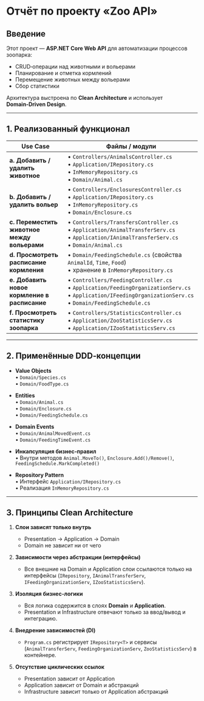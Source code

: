 # Отчёт по проекту «Zoo API»

## Введение
Этот проект — **ASP.NET Core Web API** для автоматизации процессов зоопарка:
- CRUD‑операции над животными и вольерами  
- Планирование и отметка кормлений  
- Перемещение животных между вольерами  
- Сбор статистики  

Архитектура выстроена по **Clean Architecture** и использует **Domain‑Driven Design**.

---

## 1. Реализованный функционал

| Use Case                                                    | Файлы / модули                                                                                                                                       |
|-------------------------------------------------------------|------------------------------------------------------------------------------------------------------------------------------------------------------|
| **a. Добавить / удалить животное**                          | • `Controllers/AnimalsController.cs`<br>• `Application/IRepository.cs`<br>• `InMemoryRepository.cs`<br>• `Domain/Animal.cs`                       |
| **b. Добавить / удалить вольер**                            | • `Controllers/EnclosuresController.cs`<br>• `Application/IRepository.cs`<br>• `InMemoryRepository.cs`<br>• `Domain/Enclosure.cs`                  |
| **c. Переместить животное между вольерами**                 | • `Controllers/TransfersController.cs`<br>• `Application/AnimalTransferServ.cs`<br>• `Application/IAnimalTransferServ.cs`<br>• `Domain/Animal.cs`  |
| **d. Просмотреть расписание кормления**                     | • `Domain/FeedingSchedule.cs` (свойства `AnimalId`, `Time`, `Food`)<br>• хранение в `InMemoryRepository.cs`                                         |
| **e. Добавить новое кормление в расписание**                | • `Controllers/FeedingController.cs`<br>• `Application/FeedingOrganizationServ.cs`<br>• `Application/IFeedingOrganizationServ.cs`<br>• `Domain/FeedingSchedule.cs` |
| **f. Просмотреть статистику зоопарка**                      | • `Controllers/StatisticsController.cs`<br>• `Application/ZooStatisticsServ.cs`<br>• `Application/IZooStatisticsServ.cs`                             |

---

## 2. Применённые DDD‑концепции

- **Value Objects**  
  • `Domain/Species.cs`<br>• `Domain/FoodType.cs`  

- **Entities**  
  • `Domain/Animal.cs`<br>• `Domain/Enclosure.cs`<br>• `Domain/FeedingSchedule.cs`  

- **Domain Events**  
  • `Domain/AnimalMovedEvent.cs`<br>• `Domain/FeedingTimeEvent.cs`  

- **Инкапсуляция бизнес‑правил**  
  • Внутри методов `Animal.MoveTo()`, `Enclosure.Add()/Remove()`, `FeedingSchedule.MarkCompleted()`  

- **Repository Pattern**  
  • Интерфейс `Application/IRepository.cs`<br>• Реализация `InMemoryRepository.cs`  

---

## 3. Принципы Clean Architecture

1. **Слои зависят только внутрь**  
   - Presentation → Application → Domain  
   - Domain не зависит ни от чего

2. **Зависимости через абстракции (интерфейсы)**  
   - Все внешние на Domain и Application слои ссылаются только на интерфейсы (`IRepository`, `IAnimalTransferServ`, `IFeedingOrganizationServ`, `IZooStatisticsServ`).

3. **Изоляция бизнес‑логики**  
   - Вся логика содержится в слоях **Domain** и **Application**.  
   - Presentation и Infrastructure отвечают только за ввод/вывод и интеграцию.

4. **Внедрение зависимостей (DI)**  
   - `Program.cs` регистрирует `IRepository<T>` и сервисы (`AnimalTransferServ`, `FeedingOrganizationServ`, `ZooStatisticsServ`) в контейнере.

5. **Отсутствие циклических ссылок**  
   - Presentation зависит от Application  
   - Application зависит от Domain и абстракций  
   - Infrastructure зависит только от Application абстракций  

